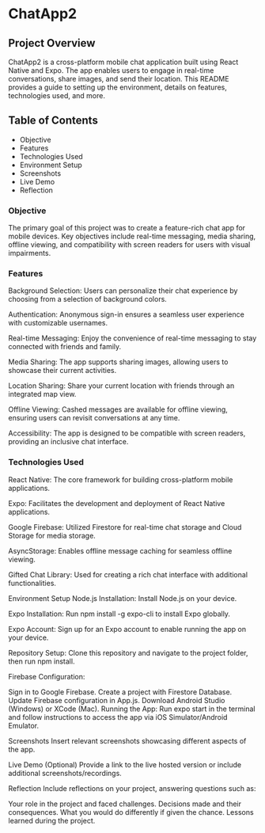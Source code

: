 # ChatApp2

## Project Overview
ChatApp2 is a cross-platform mobile chat application built using React Native and Expo. The app enables users to engage in real-time conversations, share images, and send their location. This README provides a guide to setting up the environment, details on features, technologies used, and more.

## Table of Contents
* Objective
* Features
* Technologies Used
* Environment Setup
* Screenshots
* Live Demo
* Reflection

### Objective
The primary goal of this project was to create a feature-rich chat app for mobile devices. Key objectives include real-time messaging, media sharing, offline viewing, and compatibility with screen readers for users with visual impairments.

### Features
Background Selection: Users can personalize their chat experience by choosing from a selection of background colors.

Authentication: Anonymous sign-in ensures a seamless user experience with customizable usernames.

Real-time Messaging: Enjoy the convenience of real-time messaging to stay connected with friends and family.

Media Sharing: The app supports sharing images, allowing users to showcase their current activities.

Location Sharing: Share your current location with friends through an integrated map view.

Offline Viewing: Cashed messages are available for offline viewing, ensuring users can revisit conversations at any time.

Accessibility: The app is designed to be compatible with screen readers, providing an inclusive chat interface.

### Technologies Used
React Native: The core framework for building cross-platform mobile applications.

Expo: Facilitates the development and deployment of React Native applications.

Google Firebase: Utilized Firestore for real-time chat storage and Cloud Storage for media storage.

AsyncStorage: Enables offline message caching for seamless offline viewing.

Gifted Chat Library: Used for creating a rich chat interface with additional functionalities.

Environment Setup
Node.js Installation:
Install Node.js on your device.

Expo Installation:
Run npm install -g expo-cli to install Expo globally.

Expo Account:
Sign up for an Expo account to enable running the app on your device.

Repository Setup:
Clone this repository and navigate to the project folder, then run npm install.

Firebase Configuration:

Sign in to Google Firebase.
Create a project with Firestore Database.
Update Firebase configuration in App.js.
Download Android Studio (Windows) or XCode (Mac).
Running the App:
Run expo start in the terminal and follow instructions to access the app via iOS Simulator/Android Emulator.

Screenshots
Insert relevant screenshots showcasing different aspects of the app.

Live Demo (Optional)
Provide a link to the live hosted version or include additional screenshots/recordings.

Reflection
Include reflections on your project, answering questions such as:

Your role in the project and faced challenges.
Decisions made and their consequences.
What you would do differently if given the chance.
Lessons learned during the project.